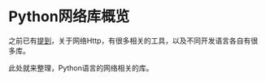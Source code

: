 # Python网络库概览

之前已有[提到](https://book.crifan.com/books/http_summary/website/http_related/ch1_http_tool_lib.html)，关于网络Http，有很多相关的工具，以及不同开发语言各自有很多库。

此处就来整理，Python语言的网络相关的库。
